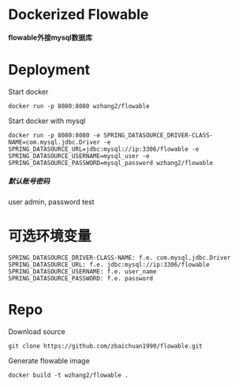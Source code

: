 # Dockerized Flowable

**flowable外接mysql数据库**

# Deployment
Start docker
```
docker run -p 8080:8080 wzhang2/flowable
```
Start docker with mysql
```
docker run -p 8080:8080 -e SPRING_DATASOURCE_DRIVER-CLASS-NAME=com.mysql.jdbc.Driver -e SPRING_DATASOURCE_URL=jdbc:mysql://ip:3306/flowable -e SPRING_DATASOURCE_USERNAME=mysql_user -e SPRING_DATASOURCE_PASSWORD=mysql_password wzhang2/flowable
```

##### 默认账号密码
user admin, password test

# 可选环境变量
```
SPRING_DATASOURCE_DRIVER-CLASS-NAME: f.e. com.mysql.jdbc.Driver  
SPRING_DATASOURCE_URL: f.e. jdbc:mysql://ip:3306/flowable  
SPRING_DATASOURCE_USERNAME: f.e. user_name  
SPRING_DATASOURCE_PASSWORD: f.e. password
```
# Repo
Download source
```
git clone https://github.com/zbaichuan1990/flowable.git
```
Generate flowable image
```
docker build -t wzhang2/flowable .
```
